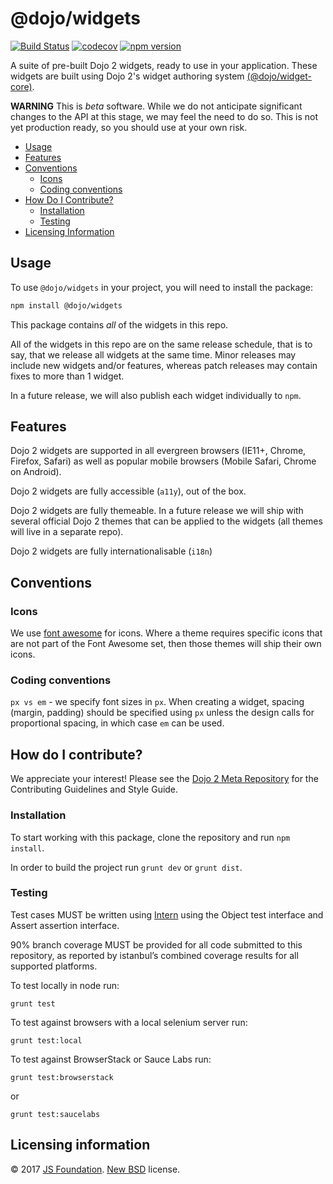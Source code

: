 # @dojo/widgets

[![Build Status](https://travis-ci.org/dojo/widgets.svg?branch=master)](https://travis-ci.org/dojo/widgets)
[![codecov](https://codecov.io/gh/dojo/widgets/branch/master/graph/badge.svg)](https://codecov.io/gh/dojo/widgets)
[![npm version](https://badge.fury.io/js/%40dojo%2Fwidgets.svg)](https://badge.fury.io/js/%40dojo%2Fwidgets)

A suite of pre-built Dojo 2 widgets, ready to use in your application.
These widgets are built using Dojo 2's widget authoring system [(@dojo/widget-core)](https://github.com/dojo/widget-core).

**WARNING** This is _beta_ software. While we do not anticipate significant changes to the API at this stage, we may feel the need to do so.
This is not yet production ready, so you should use at your own risk.

- [Usage](#usage)
- [Features](#features)
- [Conventions](#conventions)
  - [Icons](#icons)
  - [Coding conventions](#coding-conventions)
- [How Do I Contribute?](#how-do-i-contribute)
    - [Installation](#installation)
    - [Testing](#testing)
- [Licensing Information](#licensing-information)

## Usage

To use `@dojo/widgets` in your project, you will need to install the package:

```bash
npm install @dojo/widgets
```
This package contains *all* of the widgets in this repo.

All of the widgets in this repo are on the same release schedule, that is to say, that we release all widgets at the same time.
Minor releases may include new widgets and/or features, whereas patch releases may contain fixes to more than 1 widget.

In a future release, we will also publish each widget individually to `npm`.

## Features

Dojo 2 widgets are supported in all evergreen browsers (IE11+, Chrome, Firefox, Safari) as well as popular mobile browsers (Mobile Safari, Chrome on Android).

Dojo 2 widgets are fully accessible (`a11y`), out of the box.

Dojo 2 widgets are fully themeable.
In a future release we will ship with several official Dojo 2 themes that can be applied to the widgets (all themes will live in a separate repo).

Dojo 2 widgets are fully internationalisable (`i18n`)

## Conventions

### Icons

We use [font awesome](http://fontawesome.io/) for icons.
Where a theme requires specific icons that are not part of the Font Awesome set, then those themes will ship their own icons.

### Coding conventions

`px vs em` - we specify font sizes in `px`.
When creating a widget, spacing (margin, padding) should be specified using `px` unless the design calls for proportional spacing, in which case `em` can be used.


## How do I contribute?

We appreciate your interest!  Please see the [Dojo 2 Meta Repository](https://github.com/dojo/meta#readme) for the
Contributing Guidelines and Style Guide.

### Installation

To start working with this package, clone the repository and run `npm install`.

In order to build the project run `grunt dev` or `grunt dist`.

### Testing

Test cases MUST be written using [Intern](https://theintern.github.io) using the Object test interface and Assert assertion interface.

90% branch coverage MUST be provided for all code submitted to this repository, as reported by istanbul’s combined coverage results for all supported platforms.

To test locally in node run:

`grunt test`

To test against browsers with a local selenium server run:

`grunt test:local`

To test against BrowserStack or Sauce Labs run:

`grunt test:browserstack`

or

`grunt test:saucelabs`

## Licensing information

© 2017 [JS Foundation](https://js.foundation/). [New BSD](http://opensource.org/licenses/BSD-3-Clause) license.
